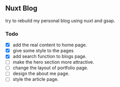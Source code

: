 ## Nuxt Blog
try to rebuild my personal blog using nuxt and gsap.

### Todo
- [x] add the real content to home page.
- [x] give some style to the pages
- [x] add search function to blogs page.
- [ ] make the hero section more attractive.
- [ ] change the layout of portfolio page.
- [ ] design the about me page.
- [ ] style the article page.